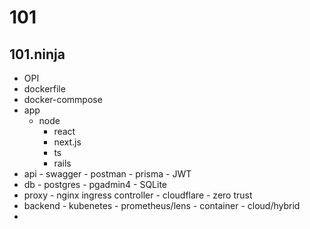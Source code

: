 # 101
## 101.ninja
  - OPI
  - dockerfile
  - docker-commpose
  - app
	  - node
		- react
		- next.js
		- ts
		- rails
  - api
		- swagger
		- postman
		- prisma
		- JWT
  - db
		- postgres
		- pgadmin4
		- SQLite
  - proxy
		- nginx ingress controller
		- cloudflare
		- zero trust
  - backend
		- kubenetes
		- prometheus/lens
		- container
		- cloud/hybrid
  - 